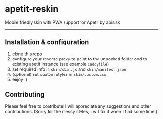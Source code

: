 # apetit-reskin
Mobile friedly skin with PWA support for Apetit by apis.sk

---

## Installation & configuration
1. clone this repo
2. configure your reverse proxy to point to the unpacked folder and to existing apetit instance (see example `Caddyfile`)
3. set required info in `skin/skin.js` and `skin/manifest.json`
4. (optional) set custom styles in `skin/custom.css`
5. enjoy :)

## Contributing

Please feel free to contribute! I will appreciate any suggestions and other contributions. (Sorry for the messy styles, I will fix it when I find some time.)